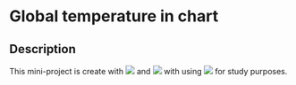 # Global temperature in chart

## Description

This mini-project is create with <img src="https://img.shields.io/badge/Chart.js-2.9.3-pink"> and <img src="https://img.shields.io/badge/-PapaParse-blue"> with using [<img src="https://img.shields.io/badge/-Nasa%20API-lightgrey" />](https://data.giss.nasa.gov/gistemp/) for study purposes.
